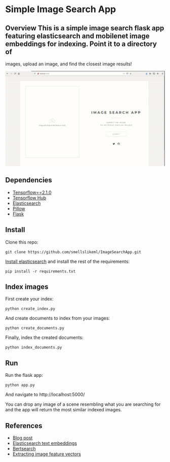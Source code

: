 # Simple Image Search App

## Overview This is a simple image search flask app featuring elasticsearch and mobilenet image embeddings for indexing. Point it to a directory of
images, upload an image, and find the closest image results!

![app gif](assets/elastic_imagesearch.gif?raw=true)

## Dependencies
* [Tensorflow==2.1.0](https://www.tensorflow.org/)
* [Tensorflow Hub](https://www.tensorflow.org/hub)
* [Elasticsearch](https://www.elastic.co/elasticsearch/?ultron=[EL]-[B]-[AMER]-US+CA-Exact&blade=adwords-s&Device=c&thor=elasticsearch&gclid=Cj0KCQjwyPbzBRDsARIsAFh15JYEyhRFpwbjk_M-v67OAevQez72jXQuIY5VbZinBakVJr5UelxEdlgaAl93EALw_wcB)
* [Pillow](https://pillow.readthedocs.io/en/stable/)
* [Flask](http://flask.pocoo.org)

## Install
Clone this repo:
```
git clone https://github.com/smellslikeml/ImageSearchApp.git
```

[Install elasticsearch](https://www.elastic.co/downloads/elasticsearch) and install the rest of the requirements:
```
pip install -r requirements.txt
```

## Index images
First create your index:
```
python create_index.py
```

And create documents to index from your images:
```
python create_documents.py
```

Finally, index the created documents:
```
python index_documents.py
```

## Run
Run the flask app:
```
python app.py
```
And navigate to http://localhost:5000/ 

You can drop any image of a scene resembling what you are searching for and the app will return the most similar indexed images.

## References

* [Blog post](https://smellslikeml.com/bertsearch.html)
* [Elasticsearch text embeddings](https://www.elastic.co/blog/text-similarity-search-with-vectors-in-elasticsearch)
* [Bertsearch](https://github.com/Hironsan/bertsearch)
* [Extracting image feature vectors](https://www.tensorflow.org/hub/common_signatures/images#feature-vector)

